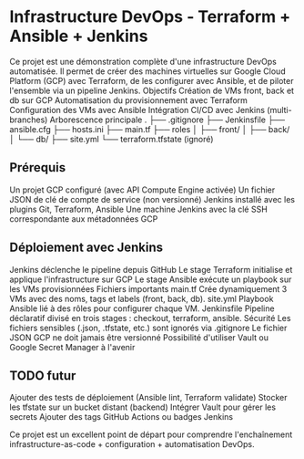 # Infrastructure DevOps - Terraform + Ansible + Jenkins

Ce projet est une démonstration complète d'une infrastructure DevOps automatisée. Il permet de créer des machines virtuelles sur Google Cloud Platform (GCP) avec Terraform, de les configurer avec Ansible, et de piloter l'ensemble via un pipeline Jenkins.
Objectifs
Création de VMs front, back et db sur GCP
Automatisation du provisionnement avec Terraform
Configuration des VMs avec Ansible
Intégration CI/CD avec Jenkins (multi-branches)
Arborescence principale
.
├── .gitignore
├── Jenkinsfile
├── ansible.cfg
├── hosts.ini
├── main.tf
├── roles
│   ├── front/
│   ├── back/
│   └── db/
├── site.yml
└── terraform.tfstate (ignoré)


## Prérequis

Un projet GCP configuré (avec API Compute Engine activée)
Un fichier JSON de clé de compte de service (non versionné)
Jenkins installé avec les plugins Git, Terraform, Ansible
Une machine Jenkins avec la clé SSH correspondante aux métadonnées GCP


## Déploiement avec Jenkins

Jenkins déclenche le pipeline depuis GitHub
Le stage Terraform initialise et applique l'infrastructure sur GCP
Le stage Ansible exécute un playbook sur les VMs provisionnées
Fichiers importants
main.tf
Crée dynamiquement 3 VMs avec des noms, tags et labels (front, back, db).
site.yml
Playbook Ansible lié à des rôles pour configurer chaque VM.
Jenkinsfile
Pipeline déclaratif divisé en trois stages : checkout, terraform, ansible.
Sécurité
Les fichiers sensibles (.json, .tfstate, etc.) sont ignorés via .gitignore
Le fichier JSON GCP ne doit jamais être versionné
Possibilité d'utiliser Vault ou Google Secret Manager à l'avenir

## TODO futur

Ajouter des tests de déploiement (Ansible lint, Terraform validate)
Stocker les tfstate sur un bucket distant (backend)
Intégrer Vault pour gérer les secrets
Ajouter des tags GitHub Actions ou badges Jenkins

Ce projet est un excellent point de départ pour comprendre l'enchaînement infrastructure-as-code + configuration + automatisation DevOps.

